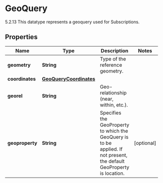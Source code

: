 

# GeoQuery

5.2.13 This datatype represents a geoquery used for Subscriptions. 

## Properties

| Name | Type | Description | Notes |
|------------ | ------------- | ------------- | -------------|
|**geometry** | **String** | Type of the reference geometry.  |  |
|**coordinates** | [**GeoQueryCoordinates**](GeoQueryCoordinates.md) |  |  |
|**georel** | **String** | Geo-relationship (near, within, etc.).  |  |
|**geoproperty** | **String** | Specifies the GeoProperty to which the GeoQuery is to be applied. If not present, the default GeoProperty is location.  |  [optional] |



